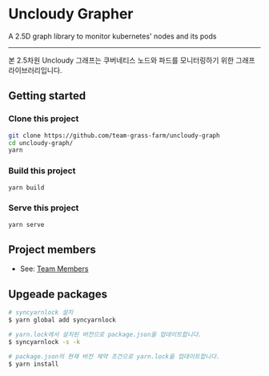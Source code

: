 # Uncloudy Grapher

A 2.5D graph library to monitor kubernetes' nodes and its pods

---

본 2.5차원 Uncloudy 그래프는 쿠버네티스 노드와 파드를 모니터링하기 위한 그래프 라이브러리입니다.

## Getting started

### Clone this project

```bash
git clone https://github.com/team-grass-farm/uncloudy-graph
cd uncloudy-graph/
yarn
```

### Build this project

```bash
yarn build
```

### Serve this project

```bash
yarn serve
```

## Project members

- See: [Team Members](https://github.com/team-grass-farm/internal-documents/blob/main/meeting-minutes/220522-meeting.md)

## Upgeade packages

```bash
# syncyarnlock 설치
$ yarn global add syncyarnlock

# yarn.lock에서 설치된 버전으로 package.json을 업데이트합니다.
$ syncyarnlock -s -k

# package.json의 현재 버전 제약 조건으로 yarn.lock을 업데이트합니다.
$ yarn install
```

